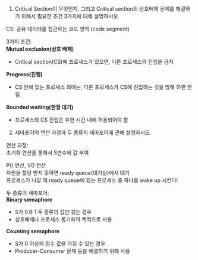 1. Critical Section이 무엇인지, 그리고 Critical section의 상호배제 문제를 해결하기 위해서 필요한 조건 3가지에 대해 설명하시오

CS: 공유 데이터를 접근하는 코드 영역 (code segment)  

3가지 조건:   
**Mutual exclusion(상호 배제)**
- Critical section(CS)에 프로세스가 있으면, 다른 프로세스의 진입을 금지

**Progress(진행)**
- CS 안에 있는 프로세스 외에는, 다른 프로세스가 CS에 진입하는 것을 방해 하면 안됨

**Bounded waiting(한정 대기)**
- 프로세스의 CS 진입은 유한 시간 내에 허용되어야 함

2. 세마포어의 연산 과정과 두 종류의 세마포어에 관해 설명하시오.

연산 과정:  
초기화 연산을 통해서 S변수에 값 부여

P() 연산, V() 연산  
자원을 할당 받지 못하면 ready queue(대기실)에서 대기  
프로세스가 나갈 때 ready queue에 있는 프로세스 중 하나를 wake up 시킨다!

두 종류의 세마포어:  
**Binary semaphore**
- S가 0과 1 두 종류의 값만 갖는 경우
- 상호배제나 프로세스 동기화의 목적으로 사용

**Counting semaphore**
- S가 0 이상의 정수 값을 가질 수 있는 경우
- Producer-Consumer 문제 등을 해결하기 위해 사용